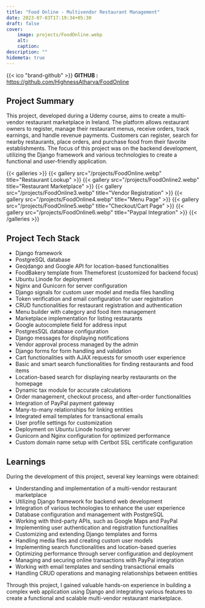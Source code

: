 ```yaml
---
title: "Food Online - Multivendor Restaurant Management"
date: 2023-07-03T17:19:34+05:30
draft: false
cover: 
    image: projects/FoodOnline.webp
    alt: 
    caption: 
description: ""
hidemeta: true
---
```


{{< ico "brand-github" >}} **GITHUB :** https://github.com/HighnessAtharva/FoodOnline

## Project Summary

This project, developed during a Udemy course, aims to create a multi-vendor restaurant marketplace in Ireland. The platform allows restaurant owners to register, manage their restaurant menus, receive orders, track earnings, and handle revenue payments. Customers can register, search for nearby restaurants, place orders, and purchase food from their favorite establishments. The focus of this project was on the backend development, utilizing the Django framework and various technologies to create a functional and user-friendly application.

{{< galleries >}}
{{< gallery src="/projects/FoodOnline.webp" title="Restaurant Lookup" >}}
{{< gallery src="/projects/FoodOnline2.webp" title="Restaurant Marketplace" >}}
{{< gallery src="/projects/FoodOnline3.webp" title="Vendor Registration" >}}
{{< gallery src="/projects/FoodOnline4.webp" title="Menu Page" >}}
{{< gallery src="/projects/FoodOnline5.webp" title="Checkout/Cart Page" >}}
{{< gallery src="/projects/FoodOnline6.webp" title="Paypal Integration" >}}
{{< /galleries >}}

## Project Tech Stack

- Django framework
- PostgreSQL database
- Geojdango and Google API for location-based functionalities
- FoodBakery template from Themeforest (customized for backend focus)
- Ubuntu Linode for deployment
- Nginx and Gunicorn for server configuration
- Django signals for custom user model and media files handling
- Token verification and email configuration for user registration
- CRUD functionalities for restaurant registration and authentication
- Menu builder with category and food item management
- Marketplace implementation for listing restaurants
- Google autocomplete field for address input
- PostgresSQL database configuration
- Django messages for displaying notifications
- Vendor approval process managed by the admin
- Django forms for form handling and validation
- Cart functionalities with AJAX requests for smooth user experience
- Basic and smart search functionalities for finding restaurants and food items
- Location-based search for displaying nearby restaurants on the homepage
- Dynamic tax module for accurate calculations
- Order management, checkout process, and after-order functionalities
- Integration of PayPal payment gateway
- Many-to-many relationships for linking entities
- Integrated email templates for transactional emails
- User profile settings for customization
- Deployment on Ubuntu Linode hosting server
- Gunicorn and Nginx configuration for optimized performance
- Custom domain name setup with Certbot SSL certificate configuration

## Learnings

During the development of this project, several key learnings were obtained:

- Understanding and implementation of a multi-vendor restaurant marketplace
- Utilizing Django framework for backend web development
- Integration of various technologies to enhance the user experience
- Database configuration and management with PostgreSQL
- Working with third-party APIs, such as Google Maps and PayPal
- Implementing user authentication and registration functionalities
- Customizing and extending Django templates and forms
- Handling media files and creating custom user models
- Implementing search functionalities and location-based queries
- Optimizing performance through server configuration and deployment
- Managing and securing online transactions with PayPal integration
- Working with email templates and sending transactional emails
- Handling CRUD operations and managing relationships between entities

Through this project, I gained valuable hands-on experience in building a complex web application using Django and integrating various features to create a functional and scalable multi-vendor restaurant marketplace.
